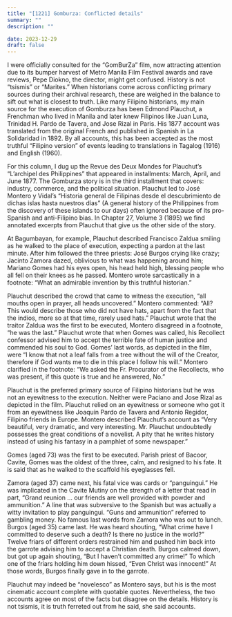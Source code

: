 ```yaml
---
title: "[1221] Gomburza: Conflicted details"
summary: ""
description: ""

date: 2023-12-29
draft: false
---
```


I were officially consulted for the “GomBurZa” film, now attracting attention due to its bumper harvest of Metro Manila Film Festival awards and rave reviews, Pepe Diokno, the director, might get confused. History is not “tsismis” or “Marites.” When historians come across conflicting primary sources during their archival research, these are weighed in the balance to sift out what is closest to truth. Like many Filipino historians, my main source for the execution of Gomburza has been Edmond Plauchut, a Frenchman who lived in Manila and later knew Filipinos like Juan Luna, Trinidad H. Pardo de Tavera, and Jose Rizal in Paris. His 1877 account was translated from the original French and published in Spanish in La Solidaridad in 1892. By all accounts, this has been accepted as the most truthful “Filipino version” of events leading to translations in Tagalog (1916) and English (1960).

For this column, I dug up the Revue des Deux Mondes for Plauchut’s “L’archipel des Philippines” that appeared in installments: March, April, and June 1877. The Gomburza story is in the third installment that covers: industry, commerce, and the political situation. Plauchut led to José Montero y Vidal’s “Historia general de Filipinas desde el descubrimiento de dichas islas hasta nuestros días” (A general history of the Philippines from the discovery of these islands to our days) often ignored because of its pro-Spanish and anti-Filipino bias. In Chapter 27, Volume 3 (1895) we find annotated excerpts from Plauchut that give us the other side of the story.

At Bagumbayan, for example, Plauchut described Francisco Zaldua smiling as he walked to the place of execution, expecting a pardon at the last minute. After him followed the three priests: José Burgos crying like crazy; Jacinto Zamora dazed, oblivious to what was happening around him; Mariano Gomes had his eyes open, his head held high, blessing people who all fell on their knees as he passed. Montero wrote sarcastically in a footnote: “What an admirable invention by this truthful historian.”

Plauchut described the crowd that came to witness the execution, “all mouths open in prayer, all heads uncovered.” Montero commented: “All? This would describe those who did not have hats, apart from the fact that the indios, more so at that time, rarely used hats.” Plauchut wrote that the traitor Zaldua was the first to be executed, Montero disagreed in a footnote, “he was the last.” Plauchut wrote that when Gomes was called, his Recollect confessor advised him to accept the terrible fate of human justice and commended his soul to God. Gomes’ last words, as depicted in the film, were “I know that not a leaf falls from a tree without the will of the Creator, therefore if God wants me to die in this place I follow his will.” Montero clarified in the footnote: “We asked the Fr. Procurator of the Recollects, who was present, if this quote is true and he answered, No.”

Plauchut is the preferred primary source of Filipino historians but he was not an eyewitness to the execution. Neither were Paciano and Jose Rizal as depicted in the film. Plauchut relied on an eyewitness or someone who got it from an eyewitness like Joaquín Pardo de Tavera and Antonio Regidor, Filipino friends in Europe. Montero described Plauchut’s account as “Very beautiful, very dramatic, and very interesting. Mr. Plauchut undoubtedly possesses the great conditions of a novelist. A pity that he writes history instead of using his fantasy in a pamphlet of some newspaper.”

Gomes (aged 73) was the first to be executed. Parish priest of Bacoor, Cavite, Gomes was the oldest of the three, calm, and resigned to his fate. It is said that as he walked to the scaffold his eyeglasses fell.

Zamora (aged 37) came next, his fatal vice was cards or “panguingui.” He was implicated in the Cavite Mutiny on the strength of a letter that read in part, “Grand reunion … our friends are well provided with powder and ammunition.” A line that was subversive to the Spanish but was actually a witty invitation to play panguingui. “Guns and ammunition” referred to gambling money. No famous last words from Zamora who was out to lunch. Burgos (aged 35) came last. He was heard shouting, “What crime have I committed to deserve such a death? Is there no justice in the world?” Twelve friars of different orders restrained him and pushed him back into the garrote advising him to accept a Christian death. Burgos calmed down, but got up again shouting, “But I haven’t committed any crime!” To which one of the friars holding him down hissed, “Even Christ was innocent!” At those words, Burgos finally gave in to the garrote.

Plauchut may indeed be “novelesco” as Montero says, but his is the most cinematic account complete with quotable quotes. Nevertheless, the two accounts agree on most of the facts but disagree on the details. History is not tsismis, it is truth ferreted out from he said, she said accounts.

